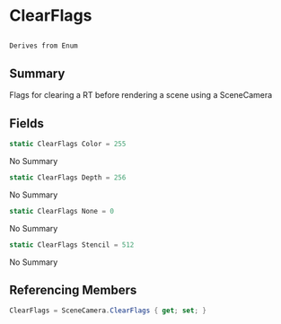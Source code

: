 # ClearFlags

## 
```c#
Derives from Enum
```

## Summary

Flags for clearing a RT before rendering a scene using a SceneCamera
## Fields

```c#
static ClearFlags Color = 255
```
No Summary
```c#
static ClearFlags Depth = 256
```
No Summary
```c#
static ClearFlags None = 0
```
No Summary
```c#
static ClearFlags Stencil = 512
```
No Summary
## Referencing Members

```c#
ClearFlags = SceneCamera.ClearFlags { get; set; } 
```
